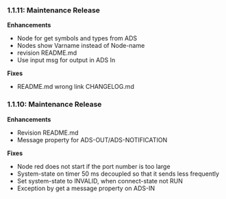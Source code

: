 ### 1.1.11: Maintenance Release

**Enhancements**

- Node for get symbols and types from ADS
- Nodes show Varname instead of Node-name
- revision README.md
- Use input msg for output in ADS In


**Fixes**

- README.md wrong link CHANGELOG.md


### 1.1.10: Maintenance Release

**Enhancements**

- Revision README.md
- Message property for ADS-OUT/ADS-NOTIFICATION 

**Fixes**

- Node red does not start if the port number is too large
- System-state on timer 50 ms decoupled so that it sends less frequently
- Set system-state to INVALID, when connect-state not RUN
- Exception by get a message property on ADS-IN 